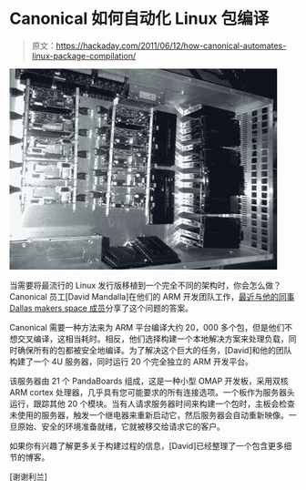 # Canonical 如何自动化 Linux 包编译

> 原文：<https://hackaday.com/2011/06/12/how-canonical-automates-linux-package-compilation/>

![pandaboard](img/96eb9f5160efcbb200aa88f412a81b27.png "pandaboard")

当需要将最流行的 Linux 发行版移植到一个完全不同的架构时，你会怎么做？Canonical 员工[David Mandalla]在他们的 ARM 开发团队工作，[最近与他的同事](http://thetanktheory.squarespace.com/this-8-bit-life/2011/6/10/ubuntu-linux-pandabuilder.html)[Dallas makers space 成员](http://dallasmakerspace.org/wiki/Main_Page)分享了这个问题的答案。

Canonical 需要一种方法来为 ARM 平台编译大约 20，000 多个包，但是他们不想交叉编译，这相当耗时。相反，他们选择构建一个本地解决方案来处理负载，同时确保所有的包都被安全地编译。为了解决这个巨大的任务，[David]和他的团队构建了一个 4U 服务器，同时运行 20 个完全独立的 ARM 开发平台。

该服务器由 21 个 PandaBoards 组成，这是一种小型 OMAP 开发板，采用双核 ARM cortex 处理器，几乎具有您可能要求的所有连接选项。一个板作为服务器头运行，跟踪其他 20 个模块。当有人请求服务器时间来构建一个包时，主板会检查未使用的服务器，触发一个继电器来重新启动它，然后服务器会自动重新映像。一旦原始、安全的环境准备就绪，它就被移交给请求它的客户。

如果你有兴趣了解更多关于构建过程的信息，[David]已经整理了一个包含更多细节的博客。

[谢谢利兰]